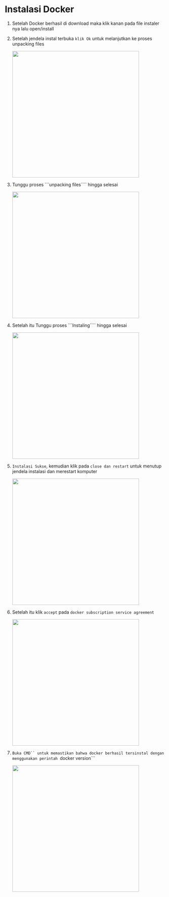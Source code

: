 # Instalasi Docker

1. Setelah Docker berhasil di download maka klik kanan pada file instaler nya lalu open/install

2. Setelah jendela instal terbuka ```klik Ok``` untuk melanjutkan ke proses unpacking files
    
    <img src="" width='400' />

3. Tunggu proses ```unpacking files```` hingga selesai
    
    <img src="" width='400' />

4. Setelah itu Tunggu proses ```Instaling```` hingga selesai
    
    <img src="" width='400' />

5. ```Instalasi Sukse```, kemudian klik pada ```close dan restart``` untuk menutup jendela instalasi dan merestart komputer
    
    <img src="" width='400' />

6. Setelah itu klik ```accept``` pada ```docker subscription service agreement```
    
    <img src="" width='400' />

7. ```Buka CMD`` untuk memastikan bahwa docker berhasil tersinstal dengan menggunakan perintah ```docker version```
    
    <img src="" width='400' />

